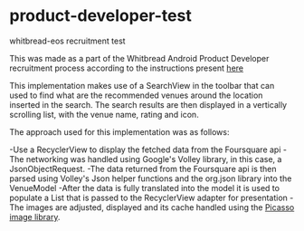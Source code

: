 # product-developer-test
whitbread-eos recruitment test

This was made as a part of the Whitbread Android Product Developer recruitment process according to the instructions present [here](https://github.com/whitbread-eos/product-developer-test/blob/master/README.md)

This implementation makes use of a SearchView in the toolbar that can used to find what are the recommended venues around the location inserted in the search.
The search results are then displayed in a vertically scrolling list, with the venue name, rating and icon.


The approach used for this implementation was as follows:

-Use a RecyclerView to display the fetched data from the Foursquare api
-The networking was handled using Google's Volley library, in this case, a JsonObjectRequest.
-The data returned from the Foursquare api is then parsed using Volley's Json helper functions and the org.json library into the VenueModel
-After the data is fully translated into the model it is used to populate a List that is passed to the RecyclerView adapter for presentation
-The images are adjusted, displayed and its cache handled using the [Picasso image library](http://square.github.io/picasso/).